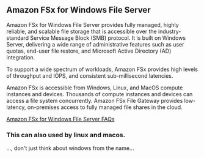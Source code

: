 ## Amazon FSx for Windows File Server

Amazon FSx for Windows File Server provides fully managed, highly reliable, and scalable file storage that is accessible over the industry-standard Service Message Block (SMB) protocol. It is built on Windows Server, delivering a wide range of administrative features such as user quotas, end-user file restore, and Microsoft Active Directory (AD) integration.

To support a wide spectrum of workloads, Amazon FSx provides high levels of throughput and IOPS, and consistent sub-millisecond latencies.

Amazon FSx is accessible from Windows, Linux, and MacOS compute instances and devices. Thousands of compute instances and devices can access a file system concurrently. Amazon FSx File Gateway provides low-latency, on-premises access to fully managed file shares in the cloud.

[Amazon FSx for Windows File Server FAQs](https://aws.amazon.com/cn/fsx/windows/faqs/?nc=sn&loc=8)

### This can also used by linux and macos.
..., don't just think about windows from the name...

